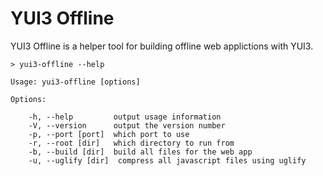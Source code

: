 # YUI3 Offline

YUI3 Offline is a helper tool for building offline web applictions with YUI3.

    > yui3-offline --help

    Usage: yui3-offline [options]

    Options:

        -h, --help         output usage information
        -V, --version      output the version number
        -p, --port [port]  which port to use
        -r, --root [dir]   which directory to run from
        -b, --build [dir]  build all files for the web app
        -u, --uglify [dir]  compress all javascript files using uglify
